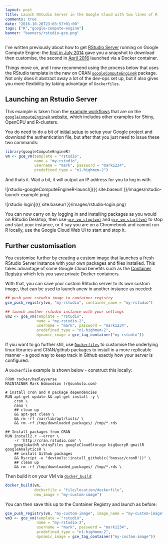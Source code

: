 ```yaml
---
layout: post
title: Launch RStudio Server in the Google Cloud with two lines of R
comments: true
date: "2016-10-20T23:03:57+01:00"
tags: ["R","google-compute-engine"]
banner: "banners/rstudio-gce.png"
---
```


I've written previously about how to get [RStudio Server](https://www.rstudio.com/products/rstudio/download-server/) running on Google Compute Engine: the [first in July 2014](http://markedmondson.me/run-r-rstudio-and-opencpu-on-google-compute-engine-free-vm-image) gave you a snapshot to download then customise, the second in [April 2016](http://code.markedmondson.me/setting-up-scheduled-R-scripts-for-an-analytics-team/) launched via a Docker container.

Things move on, and I now recommend using the process below that uses the RStudio template in the new on CRAN [`googleComputeEngineR`](https://cran.r-project.org/web/packages/googleComputeEngineR/) package.  Not only does it abstract away a lot of the dev-ops set up, but it also gives you more flexibility by taking advantage of `Dockerfiles`.

## Launching an Rstudio Server

This example is taken from the [example workflows](https://cloudyr.github.io/googleComputeEngineR/articles/example-workflows.html#custom-team-rstudio-server) that are on the [`googleComputeEngineR` website](https://cloudyr.github.io/googleComputeEngineR), which includes other examples for Shiny, OpenCPU and R-clusters.

You do need to do a bit of [initial setup](https://cloudyr.github.io/googleComputeEngineR/articles/installation-and-authentication.html) to setup your Google project and download the authentication file, but after that you just need to issue these two commands:

```r
library(googleComputeEngineR)
vm <- gce_vm(template = "rstudio",
             name = "my-rstudio",
             username = "mark", password = "mark1234",
             predefined_type = "n1-highmem-2")
```

And thats it.  Wait a bit, it will output an IP address for you to log in with.

![rstudio-googleComputeEngineR-launch]({{ site.baseurl }}/images/rstudio-launch-example.png)

![rstudio login]({{ site.baseurl }}/images/rstudio-login.png)

You can now carry on by logging in and installing packages as you would on RStudio Desktop, then use [`gce_vm_stop(vm)`](https://cloudyr.github.io/googleComputeEngineR/reference/gce_vm_stop.html) and [`gce_vm_start(vm)`](https://cloudyr.github.io/googleComputeEngineR/reference/gce_vm_start.html) to stop and start your instance, or if say you are on a Chromebook and cannot run R locally, use the Google Cloud Web UI to start and stop it. 

## Further customisation

You customise further by creating a custom image that launches a fresh RStudio Server instance with your own packages and files installed.  This takes advantage of some Google Cloud benefits such as the [Container Registry](https://cloud.google.com/container-registry/) which lets you save private Docker containers. 

With that, you can save your custom RStudio server to its own custom image, that can be used to launch anew in another instance as needed:

```r
## push your rstudio image to container registry
gce_push_registry(vm, "my-rstudio", container_name = "my-rstudio")

## launch another rstudio instance with your settings
vm2 <- gce_vm(template = "rstudio",
              name = "my-rstudio-2",
              username = "mark", password = "mark1234",
              predefined_type = "n1-highmem-2",
              dynamic_image = gce_tag_container("my-rstudio"))
```

If you want to go further still, use [`Dockerfiles`](https://docs.docker.com/engine/reference/builder/) to customise the underlying linux libraries and CRAN/github packages to install in a more replicable manner - a good way to keep track in Github exactly how your server is configured.

A `Dockerfile` example is shown below - construct this locally:

```
FROM rocker/hadleyverse
MAINTAINER Mark Edmondson (r@sunholo.com)

# install cron and R package dependencies
RUN apt-get update && apt-get install -y \
    cron \
    nano \
    ## clean up
    && apt-get clean \ 
    && rm -rf /var/lib/apt/lists/ \ 
    && rm -rf /tmp/downloaded_packages/ /tmp/*.rds
    
## Install packages from CRAN
RUN install2.r --error \ 
    -r 'http://cran.rstudio.com' \
    googleAuthR shinyFiles googleCloudStorage bigQueryR gmailR googleAnalyticsR \
    ## install Github packages
    && Rscript -e "devtools::install_github(c('bnosac/cronR'))" \
    ## clean up
    && rm -rf /tmp/downloaded_packages/ /tmp/*.rds \
```

Then build it on your VM via [`docker_build`](https://cloudyr.github.io/googleComputeEngineR/reference/docker_build.html):

```r
docker_build(vm, 
             dockerfile = "file/location/dockerfile", 
             new_image = "my-custom-image")
```

You can then save this up to the Container Registry and launch as before:

```r
gce_push_registry(vm, "my-custom-image", image_name = "my-custom-image"
vm3 <- gce_vm(template = "rstudio",
              name = "my-rstudio-3",
              username = "mark", password = "mark1234",
              predefined_type = "n1-highmem-2",
              dynamic_image = gce_tag_container("my-custom-image"))
```
